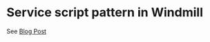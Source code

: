 Service script pattern in Windmill
==================================

See [Blog Post](https://www.windmill.dev/blog/service-script-kafka)
